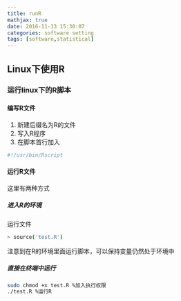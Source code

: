 ```yaml
---
title: runR
mathjax: true
date: 2016-11-13 15:30:07
categories: software setting
tags: [software,statistical]
---
```

## Linux下使用R
### 运行linux下的R脚本
#### 编写R文件
1. 新建后缀名为R的文件
2. 写入R程序
3. 在脚本首行加入
```bash
#!/usr/bin/Rscript
```
#### 运行R文件
这里有两种方式

##### 进入R的环境
运行文件
```bash
> source('test.R')
```
注意到在R的环境里面运行脚本，可以保持变量仍然处于环境中

##### 直接在终端中运行
```bash
sudo chmod +x test.R %加入执行权限
./test.R %运行R
```